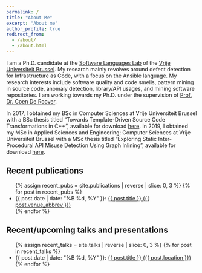 ```yaml
---
permalink: /
title: "About Me"
excerpt: "About me"
author_profile: true
redirect_from: 
  - /about/
  - /about.html
---
```


I am a Ph.D. candidate at the [Software Languages Lab](https://soft.vub.ac.be/soft/) of the [Vrije Universiteit Brussel](https://www.vub.be/).
My research mainly revolves around defect detection for Infrastructure as Code, with a focus on the Ansible language.
My research interests include software quality and code smells, pattern mining in source code, anomaly detection, library/API usages, and mining software repositories.
I am working towards my Ph.D. under the supervision of [Prof. Dr. Coen De Roover](https://soft.vub.ac.be/~cderoove/).

In 2017, I obtained my BSc in Computer Sciences at Vrije Universiteit Brussel with a BSc thesis titled “Towards Template-Driven Source Code Transformations in C++”, available for download [here](/files/ropdebee-bachelorthesis.pdf).
In 2019, I obtained my MSc in Applied Sciences and Engineering: Computer Sciences at Vrije Universiteit Brussel with a MSc thesis titled “Exploring Static Inter-Procedural API Misuse Detection Using Graph Inlining”, available for download [here](/files/vub-soft-ms-19-03-ropdebee.pdf).

## Recent publications

<ul>
{% assign recent_pubs = site.publications | reverse | slice: 0, 3 %}
{% for post in recent_pubs %}
  <li>{{ post.date | date: "%B %d, %Y" }}: <a href="{{ post.permalink }}">{{ post.title }} ({{ post.venue_abbrev }})</a></li>
{% endfor %}
</ul>

## Recent/upcoming talks and presentations

<ul>
{% assign recent_talks = site.talks | reverse | slice: 0, 3 %}
{% for post in recent_talks %}
  <li>{{ post.date | date: "%B %d, %Y" }}: <a href="{{ post.permalink }}">{{ post.title }} ({{ post.location }})</a></li>
{% endfor %}
</ul>
